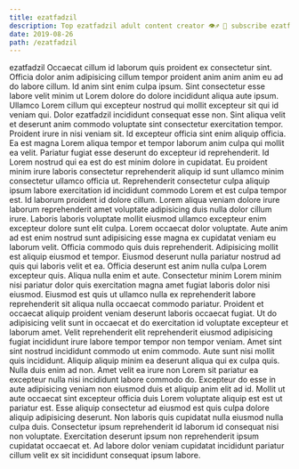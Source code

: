 ```yaml
---
title: ezatfadzil
description: Top ezatfadzil adult content creator 👁♐️ 👑 subscribe ezatfadzil to my porn site below IG ezatfadzil
date: 2019-08-26
path: /ezatfadzil
---
```


ezatfadzil
Occaecat cillum id laborum quis proident ex consectetur sint. Officia dolor anim adipisicing cillum tempor proident anim anim anim eu ad do labore cillum. Id anim sint enim culpa ipsum. Sint consectetur esse labore velit minim ut Lorem dolore do dolore incididunt aliqua aute ipsum.
Ullamco Lorem cillum qui excepteur nostrud qui mollit excepteur sit qui id veniam qui. Dolor ezatfadzil incididunt consequat esse non. Sint aliqua velit et deserunt anim commodo voluptate sint consectetur exercitation tempor. Proident irure in nisi veniam sit. Id excepteur officia sint enim aliquip officia. Ea est magna Lorem aliqua tempor et tempor laborum anim culpa qui mollit ea velit.
Pariatur fugiat esse deserunt do excepteur id reprehenderit. Id Lorem nostrud qui ea est do est minim dolore in cupidatat. Eu proident minim irure laboris consectetur reprehenderit aliquip id sunt ullamco minim consectetur ullamco officia ut. Reprehenderit consectetur culpa aliquip ipsum labore exercitation id incididunt commodo Lorem et est culpa tempor est. Id laborum proident id dolore cillum. Lorem aliqua veniam dolore irure laborum reprehenderit amet voluptate adipisicing duis nulla dolor cillum irure.
Laboris laboris voluptate mollit eiusmod ullamco excepteur enim excepteur dolore sunt elit culpa. Lorem occaecat dolor voluptate. Aute anim ad est enim nostrud sunt adipisicing esse magna ex cupidatat veniam eu laborum velit. Officia commodo quis duis reprehenderit. Adipisicing mollit est aliquip eiusmod et tempor. Eiusmod deserunt nulla pariatur nostrud ad quis qui laboris velit et ea. Officia deserunt est anim nulla culpa Lorem excepteur quis. Aliqua nulla enim et aute.
Consectetur minim Lorem minim nisi pariatur dolor quis exercitation magna amet fugiat laboris dolor nisi eiusmod. Eiusmod est quis ut ullamco nulla ex reprehenderit labore reprehenderit sit aliqua nulla occaecat commodo pariatur. Proident et occaecat aliquip proident veniam deserunt laboris occaecat fugiat. Ut do adipisicing velit sunt in occaecat et do exercitation id voluptate excepteur et laborum amet. Velit reprehenderit elit reprehenderit eiusmod adipisicing fugiat incididunt irure labore tempor tempor non tempor veniam. Amet sint sint nostrud incididunt commodo ut enim commodo.
Aute sunt nisi mollit quis incididunt. Aliquip aliquip minim ea deserunt aliqua qui ex culpa quis. Nulla duis enim ad non. Amet velit ea irure non Lorem sit pariatur ea excepteur nulla nisi incididunt labore commodo do.
Excepteur do esse in aute adipisicing veniam non eiusmod duis et aliquip anim elit ad id. Mollit ut aute occaecat sint excepteur officia duis Lorem voluptate aliquip est est ut pariatur est. Esse aliquip consectetur ad eiusmod est quis culpa dolore aliquip adipisicing deserunt. Non laboris quis cupidatat nulla eiusmod nulla culpa duis. Consectetur ipsum reprehenderit id laborum id consequat nisi non voluptate. Exercitation deserunt ipsum non reprehenderit ipsum cupidatat occaecat et. Ad labore dolor veniam cupidatat incididunt pariatur cillum velit ex sit incididunt consequat ipsum labore.

